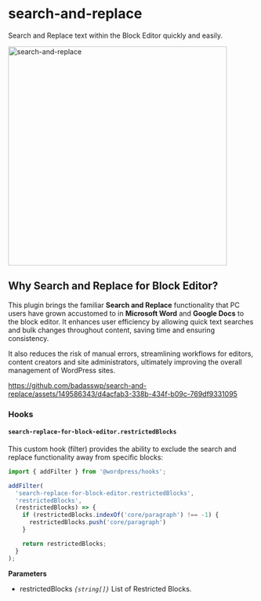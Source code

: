 # search-and-replace
Search and Replace text within the Block Editor quickly and easily.

<img width="446" alt="search-and-replace" src="https://github.com/badasswp/search-and-replace/assets/149586343/c3febf99-e9db-4b7b-82fd-c01e5428123a">

## Why Search and Replace for Block Editor?

This plugin brings the familiar __Search and Replace__ functionality that PC users have grown accustomed to in __Microsoft Word__ and __Google Docs__ to the block editor. It enhances user efficiency by allowing quick text searches and bulk changes throughout content, saving time and ensuring consistency.

It also reduces the risk of manual errors, streamlining workflows for editors, content creators and site administrators, ultimately improving the overall management of WordPress sites.

https://github.com/badasswp/search-and-replace/assets/149586343/d4acfab3-338b-434f-b09c-769df9331095

### Hooks

#### `search-replace-for-block-editor.restrictedBlocks`

This custom hook (filter) provides the ability to exclude the search and replace functionality away from specific blocks:

```js
import { addFilter } from '@wordpress/hooks';

addFilter(
  'search-replace-for-block-editor.restrictedBlocks',
  'restrictedBlocks',
  (restrictedBlocks) => {
    if (restrictedBlocks.indexOf('core/paragraph') !== -1) {
      restrictedBlocks.push('core/paragraph')
    }

    return restrictedBlocks;
  }
);
```

**Parameters**

- restrictedBlocks _`{string[]}`_ List of Restricted Blocks.
